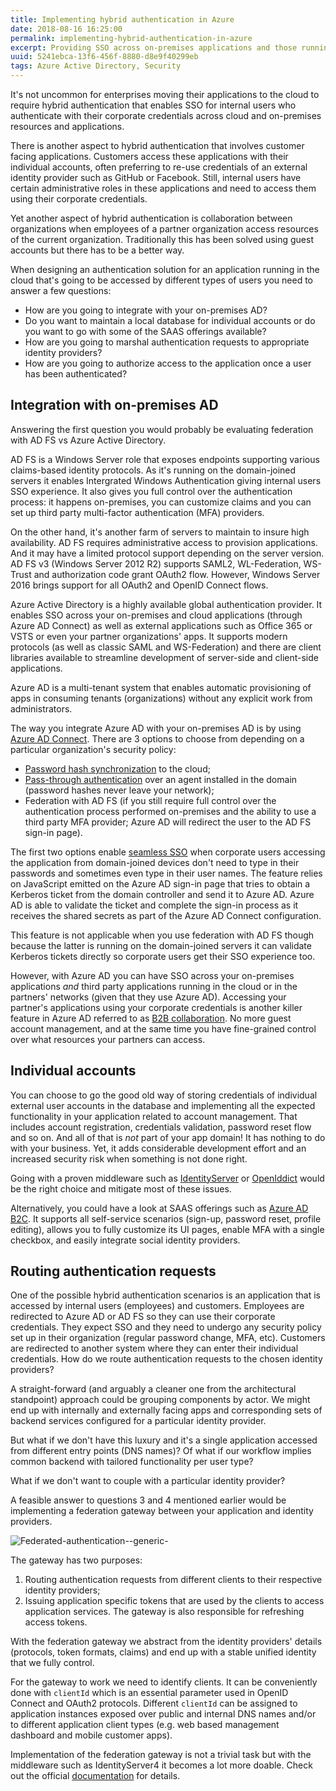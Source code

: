 ```yaml
---
title: Implementing hybrid authentication in Azure
date: 2018-08-16 16:25:00
permalink: implementing-hybrid-authentication-in-azure
excerpt: Providing SSO across on-premises applications and those running in the cloud (yours and 3rd party), enabling access to applications with organizational as well as individual credentials are all examples of what is called hybrid authentication. How would you approach implementing it in your solution?
uuid: 5241ebca-13f6-456f-8880-d8e9f40299eb
tags: Azure Active Directory, Security
---
```


It's not uncommon for enterprises moving their applications to the cloud to require hybrid authentication that enables SSO for internal users who authenticate with their corporate credentials across cloud and on-premises resources and applications.

There is another aspect to hybrid authentication that involves customer facing applications. Customers access these applications with their individual accounts, often preferring to re-use credentials of an external identity provider such as GitHub or Facebook. Still, internal users have certain administrative roles in these applications and need to access them using their corporate credentials.

Yet another aspect of hybrid authentication is collaboration between organizations when employees of a partner organization access resources of the current organization. Traditionally this has been solved using guest accounts but there has to be a better way.

When designing an authentication solution for an application running in the cloud that's going to be accessed by different types of users you need to answer a few questions:

* How are you going to integrate with your on-premises AD?
* Do you want to maintain a local database for individual accounts or do you want to go with some of the SAAS offerings available?
* How are you going to marshal authentication requests to appropriate identity providers?
* How are you going to authorize access to the application once a user has been authenticated?

## Integration with on-premises AD

Answering the first question you would probably be evaluating federation with AD FS vs Azure Active Directory.

AD FS is a Windows Server role that exposes endpoints supporting various claims-based identity protocols. As it's running on the domain-joined servers it enables Intergrated Windows Authentication giving internal users SSO experience. It also gives you full control over the authentication process: it happens on-premises, you can customize claims and you can set up third party multi-factor authentication (MFA) providers.

On the other hand, it's another farm of servers to maintain to insure high availability. AD FS requires administrative access to provision applications. And it may have a limited protocol support depending on the server version. AD FS v3 (Windows Server 2012 R2) supports SAML2, WL-Federation, WS-Trust and authorization code grant OAuth2 flow. However, Windows Server 2016 brings support for all OAuth2 and OpenID Connect flows.

Azure Active Directory is a highly available global authentication provider. It enables SSO across your on-premises and cloud applications (through Azure AD Connect) as well as external applications such as Office 365 or VSTS or even your partner organizations' apps. It supports modern protocols (as well as classic SAML and WS-Federation) and there are client libraries available to streamline development of server-side and client-side applications.

Azure AD is a multi-tenant system that enables automatic provisioning of apps in consuming tenants (organizations) without any explicit work from administrators.

The way you integrate Azure AD with your on-premises AD is by using [Azure AD Connect](https://docs.microsoft.com/en-us/azure/active-directory/connect/active-directory-aadconnect). There are 3 options to choose from depending on a particular organization's security policy:

- [Password hash synchronization](https://docs.microsoft.com/en-us/azure/active-directory/connect/active-directory-aadconnectsync-implement-password-hash-synchronization) to the cloud;
- [Pass-through authentication](https://docs.microsoft.com/en-us/azure/active-directory/connect/active-directory-aadconnect-pass-through-authentication) over an agent installed in the domain (password hashes never leave your network);
- Federation with AD FS (if you still require full control over the authentication process performed on-premises and the ability to use a third party MFA provider; Azure AD will redirect the user to the AD FS sign-in page).

The first two options enable [seamless SSO](https://docs.microsoft.com/en-us/azure/active-directory/connect/active-directory-aadconnect-sso-how-it-works) when corporate users accessing the application from domain-joined devices don't need to type in their passwords and sometimes even type in their user names. The feature relies on JavaScript emitted on the Azure AD sign-in page that tries to obtain a Kerberos ticket from the domain controller and send it to Azure AD. Azure AD is able to validate the ticket and complete the sign-in process as it receives the shared secrets as part of the Azure AD Connect configuration.

This feature is not applicable when you use federation with AD FS though because the latter is running on the domain-joined servers it can validate Kerberos tickets directly so corporate users get their SSO experience too.

However, with Azure AD you can have SSO across your on-premises applications *and* third party applications running in the cloud or in the partners' networks (given that they use Azure AD). Accessing your partner's applications using your corporate credentials is another killer feature in Azure AD referred to as [B2B collaboration](https://docs.microsoft.com/en-us/azure/active-directory/b2b/what-is-b2b). No more guest account management, and at the same time you have fine-grained control over what resources your partners can access.

## Individual accounts

You can choose to go the good old way of storing credentials of individual external user accounts in the database and implementing all the expected functionality in your application related to account management. That includes account registration, credentials validation, password reset flow and so on. And all of that is *not* part of your app domain! It has nothing to do with your business. Yet, it adds considerable development effort and an increased security risk when something is not done right.

Going with a proven middleware such as [IdentityServer](http://identityserver.io/) or [OpenIddict](https://github.com/openiddict/openiddict-core) would be the right choice and mitigate most of these issues.

Alternatively, you could have a look at SAAS offerings such as [Azure AD B2C](https://azure.microsoft.com/en-us/services/active-directory-b2c/). It supports all self-service scenarios (sign-up, password reset, profile editing), allows you to fully customize its UI pages, enable MFA with a single checkbox, and easily integrate social identity providers.

## Routing authentication requests

One of the possible hybrid authentication scenarios is an application that is accessed by internal users (employees) and customers. Employees are redirected to Azure AD or AD FS so they can use their corporate credentials. They expect SSO and they need to undergo any security policy set up in their organization (regular password change, MFA, etc). Customers are redirected to another system where they can enter their individual credentials. How do we route authentication requests to the chosen identity providers?

A straight-forward (and arguably a cleaner one from the architectural standpoint)  approach could be grouping components by actor. We might end up with internally and externally facing apps and corresponding sets of backend services configured for a particular identity provider.

But what if we don't have this luxury and it's a single application accessed from different entry points (DNS names)? Of what if our workflow implies common backend with tailored functionality per user type?

What if we don't want to couple with a particular identity provider?

A feasible answer to questions 3 and 4 mentioned earlier would be implementing a federation gateway between your application and identity providers.

![Federated-authentication--generic-](https://blogcontent.azureedge.net/2018/08/Federated-authentication--generic-.png)

The gateway has two purposes:

1. Routing authentication requests from different clients to their respective identity providers;
2. Issuing application specific tokens that are used by the clients to access application services. The gateway is also responsible for refreshing access tokens.

With the federation gateway we abstract from the identity providers' details (protocols, token formats, claims) and end up with a stable unified identity that we fully control.

For the gateway to work we need to identify clients. It can be conveniently done with `clientId` which is an essential parameter used in OpenID Connect and OAuth2 protocols. Different `clientId` can be assigned to application instances exposed over public and internal DNS names and/or to different application client types (e.g. web based management dashboard and mobile customer apps).

Implementation of the federation gateway is not a trivial task but with the middleware such as IdentityServer4 it becomes a lot more doable. Check out the official [documentation](https://identityserver4.readthedocs.io/en/release/topics/federation_gateway.html) for details.